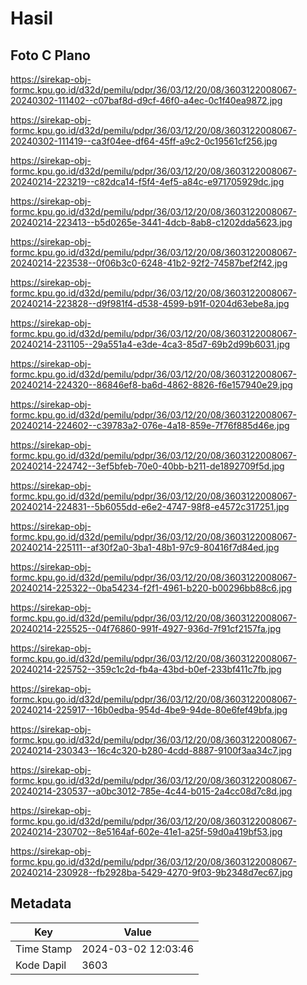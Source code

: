 # Hasil

## Foto C Plano

https://sirekap-obj-formc.kpu.go.id/d32d/pemilu/pdpr/36/03/12/20/08/3603122008067-20240302-111402--c07baf8d-d9cf-46f0-a4ec-0c1f40ea9872.jpg

https://sirekap-obj-formc.kpu.go.id/d32d/pemilu/pdpr/36/03/12/20/08/3603122008067-20240302-111419--ca3f04ee-df64-45ff-a9c2-0c19561cf256.jpg

https://sirekap-obj-formc.kpu.go.id/d32d/pemilu/pdpr/36/03/12/20/08/3603122008067-20240214-223219--c82dca14-f5f4-4ef5-a84c-e971705929dc.jpg

https://sirekap-obj-formc.kpu.go.id/d32d/pemilu/pdpr/36/03/12/20/08/3603122008067-20240214-223413--b5d0265e-3441-4dcb-8ab8-c1202dda5623.jpg

https://sirekap-obj-formc.kpu.go.id/d32d/pemilu/pdpr/36/03/12/20/08/3603122008067-20240214-223538--0f06b3c0-6248-41b2-92f2-74587bef2f42.jpg

https://sirekap-obj-formc.kpu.go.id/d32d/pemilu/pdpr/36/03/12/20/08/3603122008067-20240214-223828--d9f981f4-d538-4599-b91f-0204d63ebe8a.jpg

https://sirekap-obj-formc.kpu.go.id/d32d/pemilu/pdpr/36/03/12/20/08/3603122008067-20240214-231105--29a551a4-e3de-4ca3-85d7-69b2d99b6031.jpg

https://sirekap-obj-formc.kpu.go.id/d32d/pemilu/pdpr/36/03/12/20/08/3603122008067-20240214-224320--86846ef8-ba6d-4862-8826-f6e157940e29.jpg

https://sirekap-obj-formc.kpu.go.id/d32d/pemilu/pdpr/36/03/12/20/08/3603122008067-20240214-224602--c39783a2-076e-4a18-859e-7f76f885d46e.jpg

https://sirekap-obj-formc.kpu.go.id/d32d/pemilu/pdpr/36/03/12/20/08/3603122008067-20240214-224742--3ef5bfeb-70e0-40bb-b211-de1892709f5d.jpg

https://sirekap-obj-formc.kpu.go.id/d32d/pemilu/pdpr/36/03/12/20/08/3603122008067-20240214-224831--5b6055dd-e6e2-4747-98f8-e4572c317251.jpg

https://sirekap-obj-formc.kpu.go.id/d32d/pemilu/pdpr/36/03/12/20/08/3603122008067-20240214-225111--af30f2a0-3ba1-48b1-97c9-80416f7d84ed.jpg

https://sirekap-obj-formc.kpu.go.id/d32d/pemilu/pdpr/36/03/12/20/08/3603122008067-20240214-225322--0ba54234-f2f1-4961-b220-b00296bb88c6.jpg

https://sirekap-obj-formc.kpu.go.id/d32d/pemilu/pdpr/36/03/12/20/08/3603122008067-20240214-225525--04f76860-991f-4927-936d-7f91cf2157fa.jpg

https://sirekap-obj-formc.kpu.go.id/d32d/pemilu/pdpr/36/03/12/20/08/3603122008067-20240214-225752--359c1c2d-fb4a-43bd-b0ef-233bf411c7fb.jpg

https://sirekap-obj-formc.kpu.go.id/d32d/pemilu/pdpr/36/03/12/20/08/3603122008067-20240214-225917--16b0edba-954d-4be9-94de-80e6fef49bfa.jpg

https://sirekap-obj-formc.kpu.go.id/d32d/pemilu/pdpr/36/03/12/20/08/3603122008067-20240214-230343--16c4c320-b280-4cdd-8887-9100f3aa34c7.jpg

https://sirekap-obj-formc.kpu.go.id/d32d/pemilu/pdpr/36/03/12/20/08/3603122008067-20240214-230537--a0bc3012-785e-4c44-b015-2a4cc08d7c8d.jpg

https://sirekap-obj-formc.kpu.go.id/d32d/pemilu/pdpr/36/03/12/20/08/3603122008067-20240214-230702--8e5164af-602e-41e1-a25f-59d0a419bf53.jpg

https://sirekap-obj-formc.kpu.go.id/d32d/pemilu/pdpr/36/03/12/20/08/3603122008067-20240214-230928--fb2928ba-5429-4270-9f03-9b2348d7ec67.jpg


## Metadata

| Key        | Value               |
| ---------- | ------------------- |
| Time Stamp | 2024-03-02 12:03:46 |
| Kode Dapil | 3603                |



